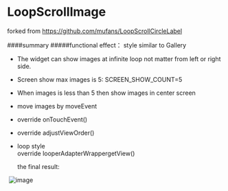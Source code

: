 # LoopScrollImage

forked from https://github.com/mufans/LoopScrollCircleLabel

####summary
#####functional effect：
style similar to  Gallery <br/>

- The widget can show images at infinite loop not matter from left or right side. <br/>
- Screen show max images is 5: SCREEN_SHOW_COUNT=5<br/>
- When images is less than 5 then show images in center screen<br/>
- move images by moveEvent<br/>
- override onTouchEvent()<br/>
- override adjustViewOrder()<br/>
- loop style<br/>
  override looperAdapterWrappergetView() <br/>
  
  the final result:
  
  ![image](https://github.com/SelenaWong/LoopScrollImage/app/src/main/res/drawable-hdpi/loopscrollimage.gif)
